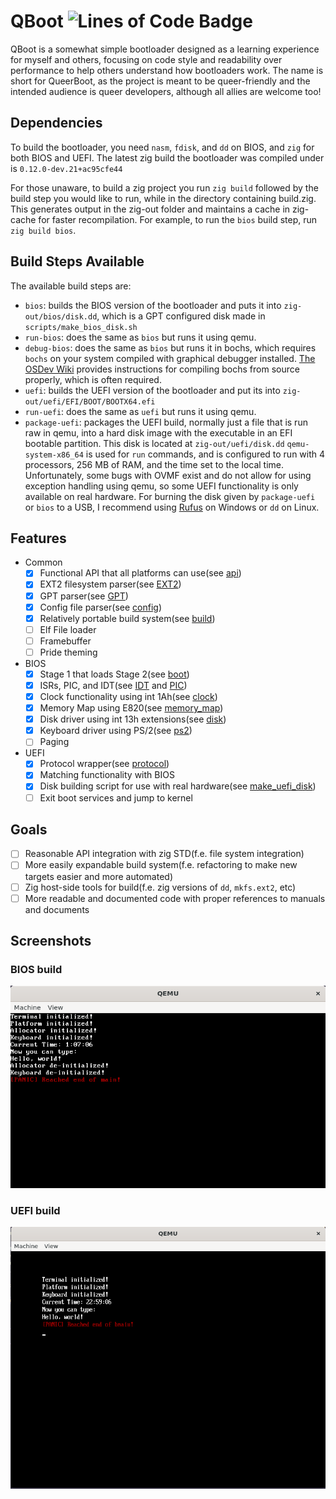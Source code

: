 # QBoot ![Lines of Code Badge](https://tokei.rs/b1/github/luna-nas/qboot)
QBoot is a somewhat simple bootloader designed as a learning experience for myself and others, focusing on code style and readability over performance to help others understand how bootloaders work. The name is short for QueerBoot, as the project is meant to be queer-friendly and the intended audience is queer developers, although all allies are welcome too!

## Dependencies
To build the bootloader, you need `nasm`, `fdisk`, and `dd` on BIOS, and `zig` for both BIOS and UEFI. The latest zig build the bootloader was compiled under is `0.12.0-dev.21+ac95cfe44`

For those unaware, to build a zig project you run `zig build` followed by the build step you would like to run, while in the directory containing build.zig. This generates output in the zig-out folder and maintains a cache in zig-cache for faster recompilation. For example, to run the `bios` build step, run `zig build bios`.

## Build Steps Available
The available build steps are:
- `bios`: builds the BIOS version of the bootloader and puts it into `zig-out/bios/disk.dd`, which is a GPT configured disk made in `scripts/make_bios_disk.sh`
- `run-bios`: does the same as `bios` but runs it using qemu.
- `debug-bios`: does the same as `bios` but runs it in bochs, which requires `bochs` on your system compiled with graphical debugger installed. [The OSDev Wiki](https://wiki.osdev.org/Bochs) provides instructions for compiling bochs from source properly, which is often required.
- `uefi`: builds the UEFI version of the bootloader and put its into `zig-out/uefi/EFI/BOOT/BOOTX64.efi`
- `run-uefi`: does the same as `uefi` but runs it using qemu.
- `package-uefi`: packages the UEFI build, normally just a file that is run raw in qemu, into a hard disk image with the executable in an EFI bootable partition. This disk is located at `zig-out/uefi/disk.dd`
`qemu-system-x86_64` is used for `run` commands, and is configured to run with 4 processors, 256 MB of RAM, and the time set to the local time. Unfortunately, some bugs with OVMF exist and do not allow for using exception handling using qemu, so some UEFI functionality is only available on real hardware. 
For burning the disk given by `package-uefi` or `bios` to a USB, I recommend using [Rufus](https://rufus.ie/en/) on Windows or `dd` on Linux. 

## Features
- Common
  - [x] Functional API that all platforms can use(see [api](stage2/api/))
  - [x] EXT2 filesystem parser(see [EXT2](stage2/common/fs/ext2.zig))
  - [x] GPT parser(see [GPT](stage2/common/gpt.zig))
  - [x] Config file parser(see [config](stage2/common/config.zig))
  - [x] Relatively portable build system(see [build](build.zig))
  - [ ] Elf File loader
  - [ ] Framebuffer
  - [ ] Pride theming
- BIOS
  - [x] Stage 1 that loads Stage 2(see [boot](stage1/boot.asm))
  - [x] ISRs, PIC, and IDT(see [IDT](stage2/arch/bios/asm/idt.zig) and [PIC](stage2/arch/bios/asm/pic.zig))
  - [x] Clock functionality using int 1Ah(see [clock](stage2/arch/bios/clock.zig))
  - [x] Memory Map using E820(see [memory_map](stage2/arch/bios/mm/memory_map.zig))
  - [x] Disk driver using int 13h extensions(see [disk](stage2/arch/bios/disk/disk.zig))
  - [x] Keyboard driver using PS/2(see [ps2](stage2/arch/bios/keyboard.zig)) 
  - [ ] Paging
- UEFI
  - [x] Protocol wrapper(see [protocol](stage2/arch/uefi/wrapper/protocol.zig))
  - [x] Matching functionality with BIOS
  - [x] Disk building script for use with real hardware(see [make_uefi_disk](scripts/make_uefi_disk.sh))
  - [ ] Exit boot services and jump to kernel

## Goals
- [ ] Reasonable API integration with zig STD(f.e. file system integration)
- [ ] More easily expandable build system(f.e. refactoring to make new targets easier and more automated)
- [ ] Zig host-side tools for build(f.e. zig versions of `dd`, `mkfs.ext2`, etc)
- [ ] More readable and documented code with proper references to manuals and documents

## Screenshots
### BIOS build
![Screenshot of the BIOS build in QEMU](screenshots/bios.png?raw=true)
### UEFI build
![Screenshot of the UEFI build in QEMU](screenshots/uefi.png?raw=true)

